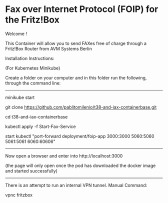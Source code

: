 # Fax over Internet Protocol (FOIP) for the Fritz!Box

Welcome !

This Container will allow you to send FAXes free of charge through a Fritz!Box Router
from AVM Systems Berlin

Installation Instructions:

(For Kubernetes Minikube)

Create a folder on your computer and in this folder run the following, through the command line:

----

minikube start

git clone https://github.com/pablitomilenio/t38-and-iax-containerbase.git

cd t38-and-iax-containerbase

kubectl apply -f Start-Fax-Service

start kubectl "port-forward deployment/foip-app 3000:3000 5060:5060 5061:5061 6060:60606"

----

Now open a browser and enter into http://localhost:3000

(the page will only open once the pod has downloaded the docker image and started successfully)

----

There is an attempt to run an internal VPN tunnel. Manual Command:

vpnc fritzbox

